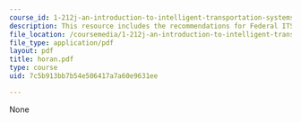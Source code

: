 ```yaml
---
course_id: 1-212j-an-introduction-to-intelligent-transportation-systems-spring-2005
description: This resource includes the recommendations for Federal ITS Program.
file_location: /coursemedia/1-212j-an-introduction-to-intelligent-transportation-systems-spring-2005/7c5b913bb7b54e506417a7a60e9631ee_horan.pdf
file_type: application/pdf
layout: pdf
title: horan.pdf
type: course
uid: 7c5b913bb7b54e506417a7a60e9631ee

---
```

None